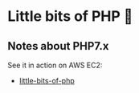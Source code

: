 # Little bits of PHP :elephant:

## Notes about PHP7.x

See it in action on AWS EC2:

- [little-bits-of-php](http://littlebitsofphp-env.eba-mqkwbk7w.sa-east-1.elasticbeanstalk.com/)
